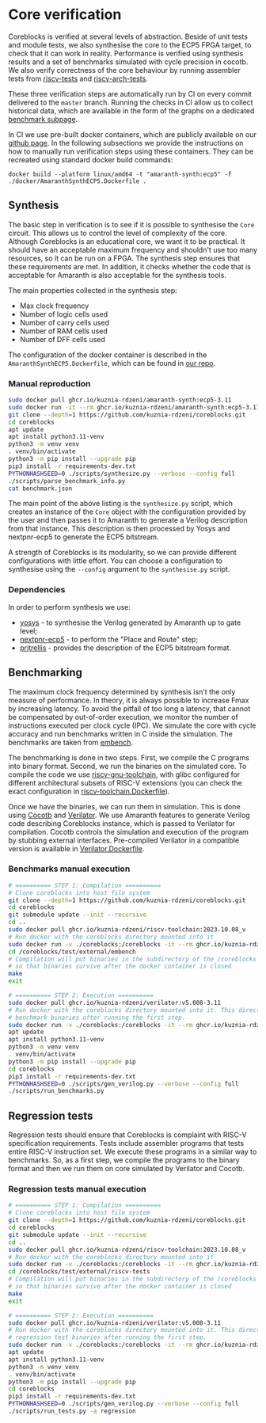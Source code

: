 # Core verification

Coreblocks is verified at several levels of abstraction. Beside of unit tests and module tests, we also
synthesise the core to the ECP5 FPGA target, to check that it can work in reality. Performance is verified
using synthesis results and a set of benchmarks simulated with cycle precision in cocotb. We also verify
correctness of the core behaviour by running assembler tests from [riscv-tests](https://github.com/riscv-software-src/riscv-tests/tree/master)
and [riscv-arch-tests](https://github.com/riscv-non-isa/riscv-arch-test).

These three verification steps are automatically run by CI on every commit delivered to the `master` branch. Running
the checks in CI allow us to collect historical data, which are available in the form of the graphs
on a dedicated [benchmark subpage](https://kuznia-rdzeni.github.io/coreblocks/dev/benchmark/).

In CI we use pre-built docker containers, which are publicly available on our [github page](https://github.com/orgs/kuznia-rdzeni/packages).
In the following subsections we provide the instructions on how to manually run verification steps using these containers.
They can be recreated using standard docker build commands:

```
docker build --platform linux/amd64 -t "amaranth-synth:ecp5" -f ./docker/AmaranthSynthECP5.Dockerfile .
```

## Synthesis

The basic step in verification is to see if it is possible to synthesise the `Core` circuit. This allows us to
control the level of complexity of the core. Although Coreblocks is an educational core, we want it to be practical.
It should have an acceptable maximum frequency and shouldn't use too many resources, so it can be run
on a FPGA. The synthesis step ensures that these requirements are met. In addition, it checks whether the code that is acceptable
for Amaranth is also acceptable for the synthesis tools.

The main properties collected in the synthesis step:
  - Max clock frequency
  - Number of logic cells used
  - Number of carry cells used
  - Number of RAM cells used
  - Number of DFF cells used

The configuration of the docker container is described in the `AmaranthSynthECP5.Dockerfile`, which can be found in 
[our repo](https://github.com/orgs/kuznia-rdzeni/packages/container/package/amaranth-synth).

### Manual reproduction

```bash
sudo docker pull ghcr.io/kuznia-rdzeni/amaranth-synth:ecp5-3.11
sudo docker run -it --rm ghcr.io/kuznia-rdzeni/amaranth-synth:ecp5-3.11
git clone --depth=1 https://github.com/kuznia-rdzeni/coreblocks.git
cd coreblocks
apt update
apt install python3.11-venv
python3 -m venv venv
. venv/bin/activate
python3 -m pip install --upgrade pip
pip3 install -r requirements-dev.txt
PYTHONHASHSEED=0 ./scripts/synthesize.py --verbose --config full
./scripts/parse_benchmark_info.py
cat benchmark.json
```

The main point of the above listing is the `synthesize.py` script, which creates an instance of the `Core` object with
the configuration provided by the user and then passes it to Amaranth to generate a Verilog description from that instance.
This description is then processed by Yosys and nextpnr-ecp5 to generate the ECP5 bitstream.

A strength of Coreblocks is its modularity, so we can provide different configurations with little effort. You can choose
a configuration to synthesise using the `--config` argument to the `synthesise.py` script.

### Dependencies

In order to perform synthesis we use:
  * [yosys](https://github.com/YosysHQ/yosys) - to synthesise the Verilog generated by Amaranth up to gate level;
  * [nextpnr-ecp5](https://github.com/YosysHQ/nextpnr.git) - to perform the "Place and Route" step;
  * [prjtrellis](https://github.com/YosysHQ/prjtrellis) - provides the description of the ECP5 bitstream format.

## Benchmarking

The maximum clock frequency determined by synthesis isn't the only measure of performance. In theory, it is always
possible to increase Fmax by increasing latency. To avoid the pitfall of too long a latency, that cannot be compensated
by out-of-order execution, we monitor the number of instructions executed per clock cycle (IPC). We simulate the core
with cycle accuracy and run benchmarks written in C inside the simulation. The benchmarks are taken from
[embench](https://github.com/embench/embench-iot/tree/master).

The benchmarking is done in two steps. First, we compile the C programs into binary format. Second, we run the binaries
on the simulated core. To compile the code we use [riscv-gnu-toolchain](https://github.com/riscv/riscv-gnu-toolchain),
with glibc configured for different architectural subsets of RISC-V extensions (you can check the exact configuration in
[riscv-toolchain.Dockerfile](https://github.com/kuznia-rdzeni/coreblocks/blob/master/docker/riscv-toolchain.Dockerfile)).

Once we have the binaries, we can run them in simulation. This is done using [Cocotb](https://github.com/cocotb/cocotb) and
[Verilator](https://github.com/verilator/verilator). We use Amaranth features to generate Verilog code describing Coreblocks instance,
which is passed to Verilator for compilation. Cocotb controls the simulation and execution of the program by stubbing external
interfaces. Pre-compiled Verilator in a compatible version is available in [Verilator.Dockerfile](https://github.com/kuznia-rdzeni/coreblocks/blob/master/docker/Verilator.Dockerfile).


### Benchmarks manual execution
```bash
# ========== STEP 1: Compilation ==========
# Clone coreblocks into host file system
git clone --depth=1 https://github.com/kuznia-rdzeni/coreblocks.git
cd coreblocks
git submodule update --init --recursive
cd ..
sudo docker pull ghcr.io/kuznia-rdzeni/riscv-toolchain:2023.10.08_v
# Run docker with the coreblocks directory mounted into it
sudo docker run -v ./coreblocks:/coreblocks -it --rm ghcr.io/kuznia-rdzeni/riscv-toolchain:2023.10.08_v
cd /coreblocks/test/external/embench
# Compilation will put binaries in the subdirectory of the /coreblocks directory, which is shared with the host
# so that binaries survive after the docker container is closed
make
exit

# ========== STEP 2: Execution ==========
sudo docker pull ghcr.io/kuznia-rdzeni/verilator:v5.008-3.11
# Run docker with the coreblocks directory mounted into it. This directory contains
# benchmark binaries after running the first step.
sudo docker run -v ./coreblocks:/coreblocks -it --rm ghcr.io/kuznia-rdzeni/verilator:v5.008-3.11
apt update
apt install python3.11-venv
python3 -m venv venv
. venv/bin/activate
python3 -m pip install --upgrade pip
cd coreblocks
pip3 install -r requirements-dev.txt
PYTHONHASHSEED=0 ./scripts/gen_verilog.py --verbose --config full
./scripts/run_benchmarks.py
```

## Regression tests

Regression tests should ensure that Coreblocks is complaint with RISC-V specification requirements. Tests include 
assembler programs that tests entire RISC-V instruction set. We execute these programs in a similar way to benchmarks.
So, as a first step, we compile the programs to the binary format and then we run them on core simulated by Verilator
and Cocotb.

### Regression tests manual execution
```bash
# ========== STEP 1: Compilation ==========
# Clone coreblocks into host file system
git clone --depth=1 https://github.com/kuznia-rdzeni/coreblocks.git
cd coreblocks
git submodule update --init --recursive
cd ..
sudo docker pull ghcr.io/kuznia-rdzeni/riscv-toolchain:2023.10.08_v
# Run docker with the coreblocks directory mounted into it
sudo docker run -v ./coreblocks:/coreblocks -it --rm ghcr.io/kuznia-rdzeni/riscv-toolchain:2023.10.08_v
cd /coreblocks/test/external/riscv-tests
# Compilation will put binaries in the subdirectory of the /coreblocks directory, which is shared with the host
# so that binaries survive after the docker container is closed
make
exit

# ========== STEP 2: Execution ==========
sudo docker pull ghcr.io/kuznia-rdzeni/verilator:v5.008-3.11
# Run docker with the coreblocks directory mounted into it. This directory contains
# regression test binaries after running the first step.
sudo docker run -v ./coreblocks:/coreblocks -it --rm ghcr.io/kuznia-rdzeni/verilator:v5.008-3.11
apt update
apt install python3.11-venv
python3 -m venv venv
. venv/bin/activate
python3 -m pip install --upgrade pip
cd coreblocks
pip3 install -r requirements-dev.txt
PYTHONHASHSEED=0 ./scripts/gen_verilog.py --verbose --config full
./scripts/run_tests.py -a regression
```
